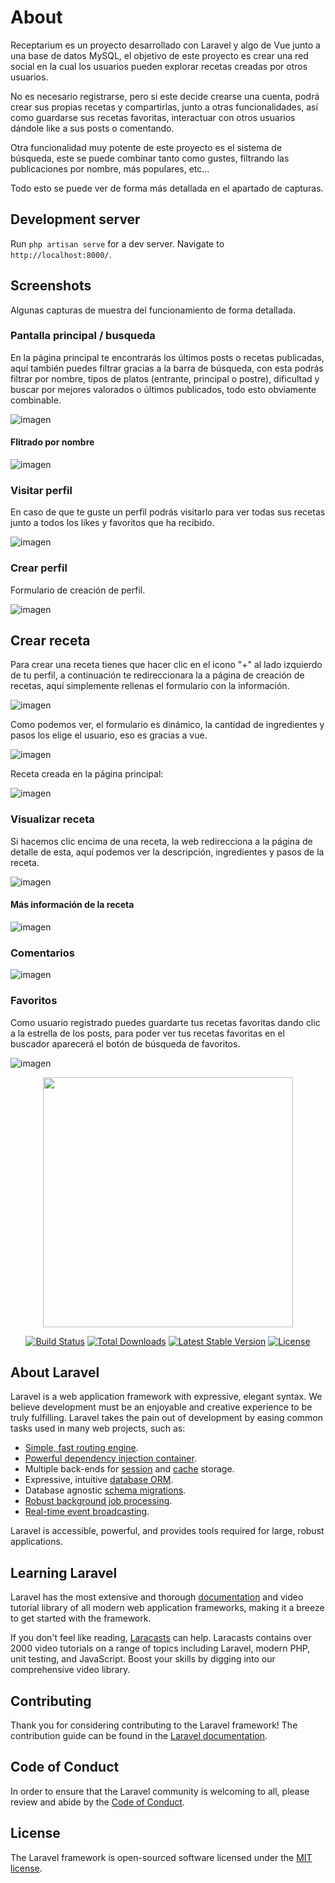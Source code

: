 # About

Receptarium es un proyecto desarrollado con Laravel y algo de Vue junto a una base de datos MySQL, el objetivo de este proyecto es crear una red social en la cual los usuarios pueden explorar recetas creadas por otros usuarios.

No es necesario registrarse, pero si este decide crearse una cuenta, podrá crear sus propias recetas y compartirlas, junto a otras funcionalidades, así como guardarse sus recetas favoritas, interactuar con otros usuarios dándole like a sus posts o comentando.

Otra funcionalidad muy potente de este proyecto es el sistema de búsqueda, este se puede combinar tanto como gustes, filtrando las publicaciones por nombre, más populares, etc...

Todo esto se puede ver de forma más detallada en el apartado de capturas.

## Development server

Run `php artisan serve` for a dev server. Navigate to `http://localhost:8000/`.

## Screenshots

Algunas capturas de muestra del funcionamiento de forma detallada.

### Pantalla principal / busqueda

En la página principal te encontrarás los últimos posts o recetas publicadas, aquí también puedes filtrar gracias a la barra de búsqueda, con esta podrás filtrar por nombre, tipos de platos (entrante, principal o postre), dificultad y buscar por mejores valorados o últimos publicados, todo esto obviamente combinable.

![imagen](https://user-images.githubusercontent.com/56220682/184483467-b5a8175d-6b17-459b-b9c4-bc9a3078acb0.png)

#### Flitrado por nombre

![imagen](https://user-images.githubusercontent.com/56220682/184488164-0b94a73d-b50a-4edf-803b-6bca44915b5f.png)

### Visitar perfil

En caso de que te guste un perfil podrás visitarlo para ver todas sus recetas junto a todos los likes y favoritos que ha recibido.

![imagen](https://user-images.githubusercontent.com/56220682/184487633-583255cc-8c67-4a1b-8d09-ec37a21245c1.png)

### Crear perfil

Formulario de creación de perfil.

![imagen](https://user-images.githubusercontent.com/56220682/184491565-57f6f105-b1de-42d1-ace5-d97a9553dbaf.png)

## Crear receta

Para crear una receta tienes que hacer clic en el icono "+" al lado izquierdo de tu perfil, a continuación te redireccionara la a página de creación de recetas, aquí simplemente rellenas el formulario con la información.

![imagen](https://user-images.githubusercontent.com/56220682/184493235-bc424915-4f6d-4811-87bb-302974c38c25.png)

Como podemos ver, el formulario es dinámico, la cantidad de ingredientes y pasos los elige el usuario, eso es gracias a vue.

![imagen](https://user-images.githubusercontent.com/56220682/184493746-fd9326dd-ca9f-4500-9610-dbd98397a71b.png)

Receta creada en la página principal:

![imagen](https://user-images.githubusercontent.com/56220682/184493878-f0b83055-2044-46f4-b054-6e7b960cbe80.png)

### Visualizar receta

Si hacemos clic encima de una receta, la web redirecciona a la página de detalle de esta, aquí podemos ver la descripción, ingredientes y pasos de la receta.

![imagen](https://user-images.githubusercontent.com/56220682/184494055-f9a5cd38-a5de-4393-9af7-9e8e72d385fa.png)

#### Más información de la receta

![imagen](https://user-images.githubusercontent.com/56220682/184494107-1bda4312-d81a-4807-903e-5314351fffeb.png)

### Comentarios

![imagen](https://user-images.githubusercontent.com/56220682/184494200-1041af3f-652c-4ac2-85ce-d7886f8be2a2.png)

### Favoritos

Como usuario registrado puedes guardarte tus recetas favoritas dando clic a la estrella de los posts, para poder ver tus recetas favoritas en el buscador aparecerá el botón de búsqueda de favoritos.

![imagen](https://user-images.githubusercontent.com/56220682/184494261-4da2e09e-f539-4f4d-b879-b9dbb998d29c.png)

<p align="center"><a href="https://laravel.com" target="_blank"><img src="https://raw.githubusercontent.com/laravel/art/master/logo-lockup/5%20SVG/2%20CMYK/1%20Full%20Color/laravel-logolockup-cmyk-red.svg" width="400"></a></p>

<p align="center">
<a href="https://travis-ci.org/laravel/framework"><img src="https://travis-ci.org/laravel/framework.svg" alt="Build Status"></a>
<a href="https://packagist.org/packages/laravel/framework"><img src="https://img.shields.io/packagist/dt/laravel/framework" alt="Total Downloads"></a>
<a href="https://packagist.org/packages/laravel/framework"><img src="https://img.shields.io/packagist/v/laravel/framework" alt="Latest Stable Version"></a>
<a href="https://packagist.org/packages/laravel/framework"><img src="https://img.shields.io/packagist/l/laravel/framework" alt="License"></a>
</p>

## About Laravel

Laravel is a web application framework with expressive, elegant syntax. We believe development must be an enjoyable and creative experience to be truly fulfilling. Laravel takes the pain out of development by easing common tasks used in many web projects, such as:

- [Simple, fast routing engine](https://laravel.com/docs/routing).
- [Powerful dependency injection container](https://laravel.com/docs/container).
- Multiple back-ends for [session](https://laravel.com/docs/session) and [cache](https://laravel.com/docs/cache) storage.
- Expressive, intuitive [database ORM](https://laravel.com/docs/eloquent).
- Database agnostic [schema migrations](https://laravel.com/docs/migrations).
- [Robust background job processing](https://laravel.com/docs/queues).
- [Real-time event broadcasting](https://laravel.com/docs/broadcasting).

Laravel is accessible, powerful, and provides tools required for large, robust applications.

## Learning Laravel

Laravel has the most extensive and thorough [documentation](https://laravel.com/docs) and video tutorial library of all modern web application frameworks, making it a breeze to get started with the framework.

If you don't feel like reading, [Laracasts](https://laracasts.com) can help. Laracasts contains over 2000 video tutorials on a range of topics including Laravel, modern PHP, unit testing, and JavaScript. Boost your skills by digging into our comprehensive video library.

## Contributing

Thank you for considering contributing to the Laravel framework! The contribution guide can be found in the [Laravel documentation](https://laravel.com/docs/contributions).

## Code of Conduct

In order to ensure that the Laravel community is welcoming to all, please review and abide by the [Code of Conduct](https://laravel.com/docs/contributions#code-of-conduct).

## License

The Laravel framework is open-sourced software licensed under the [MIT license](https://opensource.org/licenses/MIT).
